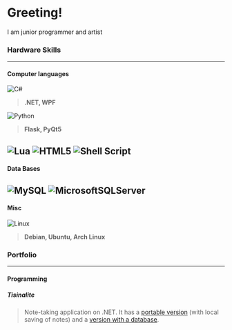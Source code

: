 # Greeting!
I am junior programmer and artist


### Hardware Skills
---
#### Computer languages
![C#](https://img.shields.io/badge/c%23-%23239120.svg?style=for-the-badge&logo=c-sharp&logoColor=white) 
> **.NET, WPF**

![Python](https://img.shields.io/badge/python-3670A0?style=for-the-badge&logo=python&logoColor=ffdd54)
> **Flask, PyQt5**

![Lua](https://img.shields.io/badge/lua-%232C2D72.svg?style=for-the-badge&logo=lua&logoColor=white)
![HTML5](https://img.shields.io/badge/html5-%23E34F26.svg?style=for-the-badge&logo=html5&logoColor=white)
![Shell Script](https://img.shields.io/badge/shell_script-%23121011.svg?style=for-the-badge&logo=gnu-bash&logoColor=white)
---
#### Data Bases
![MySQL](https://img.shields.io/badge/mysql-%2300f.svg?style=for-the-badge&logo=mysql&logoColor=white)
![MicrosoftSQLServer](https://img.shields.io/badge/Microsoft%20SQL%20Sever-CC2927?style=for-the-badge&logo=microsoft%20sql%20server&logoColor=white)
---
#### Misc
![Linux](https://img.shields.io/badge/Linux-FCC624?style=for-the-badge&logo=linux&logoColor=black)
> **Debian, Ubuntu, Arch Linux**


### Portfolio
--- 
#### Programming
##### Tisinalite
> Note-taking application on .NET. It has a [portable version](https://github.com/Zaraz7/Tisinalite) (with local saving of notes) and a [version with a database](https://github.com/Zaraz7/Tisinalite-SQL).
<!--
#### Digital painting
-->

